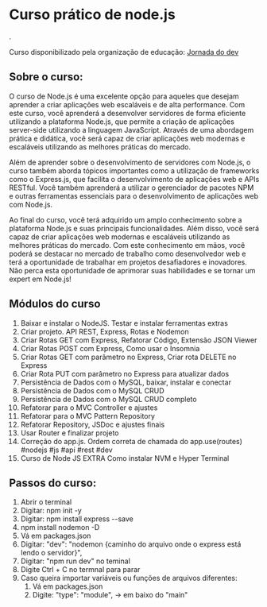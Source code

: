<h1>Curso prático de node.js</h1>.

<p>Curso disponibilizado pela organização de educação: <a href="https://jornadadodev.com.br/cursos/back-end/nodejs">Jornada do dev</a></p>

<h2>Sobre o curso:</h2>
<p>O curso de Node.js é uma excelente opção para aqueles que desejam aprender a criar aplicações web escaláveis e de alta performance. Com este curso, você aprenderá a desenvolver servidores de forma eficiente utilizando a plataforma Node.js, que permite a criação de aplicações server-side utilizando a linguagem JavaScript. Através de uma abordagem prática e didática, você será capaz de criar aplicações web modernas e escaláveis utilizando as melhores práticas do mercado.

Além de aprender sobre o desenvolvimento de servidores com Node.js, o curso também aborda tópicos importantes como a utilização de frameworks como o Express.js, que facilita o desenvolvimento de aplicações web e APIs RESTful. Você também aprenderá a utilizar o gerenciador de pacotes NPM e outras ferramentas essenciais para o desenvolvimento de aplicações web com Node.js.

Ao final do curso, você terá adquirido um amplo conhecimento sobre a plataforma Node.js e suas principais funcionalidades. Além disso, você será capaz de criar aplicações web modernas e escaláveis utilizando as melhores práticas do mercado. Com este conhecimento em mãos, você poderá se destacar no mercado de trabalho como desenvolvedor web e terá a oportunidade de trabalhar em projetos desafiadores e inovadores. Não perca esta oportunidade de aprimorar suas habilidades e se tornar um expert em Node.js!</p>

<h2>Módulos do curso</h2>
<ol>
<li>Baixar e instalar o NodeJS. Testar e instalar ferramentas extras</li>
<li>Criar projeto. API REST, Express, Rotas e Nodemon</li>
<li>Criar Rotas GET com Express, Refatorar Código, Extensão JSON Viewer</li>
<li>Criar Rotas POST com Express, Como usar o Insomnia</li>
<li>Criar Rotas GET com parâmetro no Express, Criar rota DELETE no Express</li>
<li>Criar Rota PUT com parâmetro no Express para atualizar dados</li>
<li>Persistência de Dados com o MySQL, baixar, instalar e conectar</li>
<li>Persistência de Dados com o MySQL CRUD</li>
<li>Persistência de Dados com o MySQL CRUD completo</li>
<li>Refatorar para o MVC Controller e ajustes</li>
<li>Refatorar para o MVC Pattern Repository</li>
<li>Refatorar Repository, JSDoc e ajustes finais</li>
<li>Usar Router e finalizar projeto</li>
<li>Correção do app.js. Ordem correta de chamada do app.use(routes) #nodejs #js #api #rest #dev</li>
<li>Curso de Node JS EXTRA Como instalar NVM e Hyper Terminal</li>
</ol>

<h2>Passos do curso:</h2>
<ol>
<li>Abrir o terminal</li>
<li>Digitar: npm init -y</li>
<li>Digitar: npm install express --save</li>
<li>npm install nodemon -D</li>
<li>Vá em packages.json</li>
<li>Digitar: "dev": "nodemon {caminho do arquivo onde o express está lendo o servidor}",</li>
<li>Digitar: "npm run dev" no teminal</li>
<li>Digite Ctrl + C no termnal para parar</li>
<li>Caso queira importar variáveis ou funções de arquivos diferentes:<br>
    <ol>
        <li>Vá em packages.json</li>
        <li>Digite: "type": "module", -> em baixo do "main"</li>
    </ol>
</li>
</ol>

<!-- <li>Digitar:</li> -->